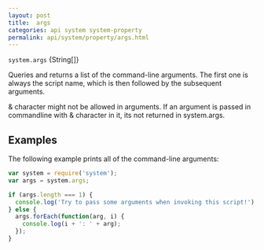 ```yaml
---
layout: post
title:  args
categories: api system system-property
permalink: api/system/property/args.html
---
```


`system.args` {String[]}

Queries and returns a list of the command-line arguments.  The first one is always the script name, which is then followed by the subsequent arguments.

& character might not be allowed in arguments. If an argument is passed in commandline with & character in it, its not returned in system.args.

## Examples

The following example prints all of the command-line arguments:

```javascript
var system = require('system');
var args = system.args;

if (args.length === 1) {
  console.log('Try to pass some arguments when invoking this script!');
} else {
  args.forEach(function(arg, i) {
    console.log(i + ': ' + arg);
  });
}
```








